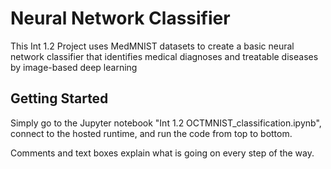 # Neural Network Classifier

This Int 1.2 Project uses MedMNIST datasets to create a basic neural network classifier that identifies medical diagnoses and treatable diseases by image-based deep learning

## Getting Started

Simply go to the Jupyter notebook "Int 1.2 OCTMNIST_classification.ipynb", connect to the hosted runtime, and run the code from top to bottom.

Comments and text boxes explain what is going on every step of the way.
